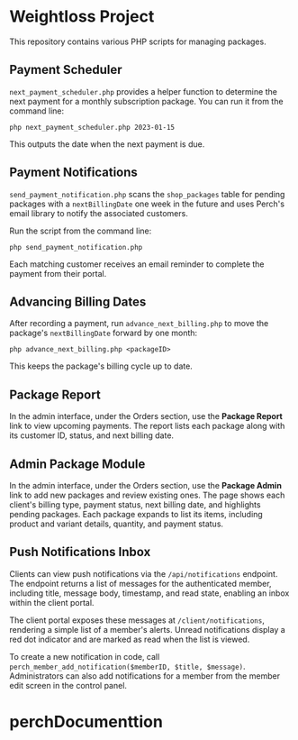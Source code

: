 # Weightloss Project

This repository contains various PHP scripts for managing packages.

## Payment Scheduler

`next_payment_scheduler.php` provides a helper function to determine the next payment
for a monthly subscription package. You can run it from the command line:

```
php next_payment_scheduler.php 2023-01-15
```

This outputs the date when the next payment is due.

## Payment Notifications

`send_payment_notification.php` scans the `shop_packages` table for
pending packages with a `nextBillingDate` one week in the future and uses
Perch's email library to notify the associated customers.

Run the script from the command line:

```
php send_payment_notification.php
```

Each matching customer receives an email reminder to complete the payment
from their portal.

## Advancing Billing Dates

After recording a payment, run `advance_next_billing.php` to move the
package's `nextBillingDate` forward by one month:

```
php advance_next_billing.php <packageID>
```

This keeps the package's billing cycle up to date.

## Package Report

In the admin interface, under the Orders section, use the **Package Report** link to view upcoming payments. The report lists each package along with its customer ID, status, and next billing date.

## Admin Package Module

 In the admin interface, under the Orders section, use the **Package Admin** link to add new packages and review existing ones. The page shows each client's billing type, payment status, next billing date, and highlights pending packages. Each package expands to list its items, including product and variant details, quantity, and payment status.


## Push Notifications Inbox

Clients can view push notifications via the `/api/notifications` endpoint. The endpoint returns a list of messages for the authenticated member, including title, message body, timestamp, and read state, enabling an inbox within the client portal.

The client portal exposes these messages at `/client/notifications`, rendering a simple list of a member's alerts.
Unread notifications display a red dot indicator and are marked as read when the list is viewed.

To create a new notification in code, call `perch_member_add_notification($memberID, $title, $message)`.
Administrators can also add notifications for a member from the member edit screen in the control panel.


# perchDocumenttion
